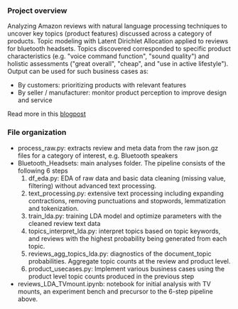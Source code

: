 ### Project overview
Analyzing Amazon reviews with natural language processing techniques to uncover key topics (product features) discussed across a category of products. Topic modeling with Latent Dirichlet Allocation applied to reviews for bluetooth headsets. Topics discovered corresponded to specific product characteristics (e.g. "voice command function", "sound quality") and holistic assessments ("great overall", "cheap", and "use in active lifestyle"). Output can be used for such business cases as:
- By customers: prioritizing products with relevant features  
- By seller / manufacturer: monitor product perception to improve design and service

Read more in this [blogpost](https://nycdatascience.com/blog/student-works/learning-category-wise-product-features-from-amazon-reviews/)

### File organization
- process_raw.py: extracts review and meta data from the raw json.gz files for a category of interest, e.g. Bluetooth speakers
- Bluetooth_Headsets: main analyses folder. The pipeline consists of the following 6 steps  
  1. df_eda.py: EDA of raw data and basic data cleaning (missing value, filtering) without advanced text processing.
  2. text_processing.py: extensive text processing including expanding contractions, removing punctuations and stopwords, lemmatization and tokenization.
  3. train_lda.py: training LDA model and optimize parameters with the cleaned review text data
  4. topics_interpret_lda.py: interpret topics based on topic keywords, and reviews with the highest probability being generated from each topic. 
  5. reviews_agg_topics_lda.py: diagnostics of the document_topic probabilities. Aggregate topic counts at the review and product level.
  6. product_usecases.py: Implement various business cases using the product level topic counts produced in the previous step 
- reviews_LDA_TVmount.ipynb: notebook for initial analysis with TV mounts, an experiment bench and precursor to the 6-step pipeline above.
